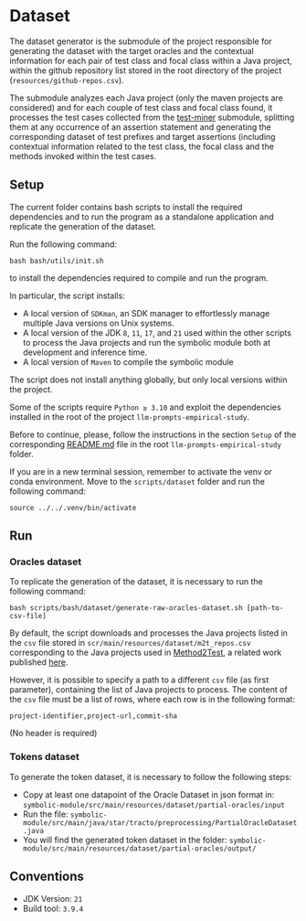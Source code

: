 # Dataset
The dataset generator is the submodule of the project responsible for generating the dataset with the target oracles
and the contextual information for each pair of test class and focal class within a Java project, within the github repository list
stored in the root directory of the project (`resources/github-repos.csv`).

The submodule analyzes each Java project (only the maven projects are considered) and for each couple of test class and focal class found,
it processes the test cases collected from the [test-miner](../test-miner/README.md) submodule, splitting them at any occurrence of an assertion statement
and generating the corresponding dataset of test prefixes and target assertions (including contextual information related to
the test class, the focal class and the methods invoked within the test cases.

## Setup
The current folder contains bash scripts to install the required dependencies and to run the program as a standalone application
and replicate the generation of the dataset.

Run the following command:

```shell
bash bash/utils/init.sh
```

to install the dependencies required to compile and run the program. 

In particular, the script installs:
- A local version of `SDKman`, an SDK manager to effortlessly manage multiple Java versions on Unix systems.
- A local version of the JDK `8`, `11`, `17`, and `21` used within the other scripts to process the Java projects and run the symbolic module both at development and inference time.
- A local version of `Maven` to compile the symbolic module

The script does not install anything globally, but only local versions within the project.

Some of the scripts require `Python ≥ 3.10` and exploit the dependencies installed in the root of the project `llm-prompts-empirical-study`.

Before to continue, please, follow the instructions in the section `Setup` of the corresponding [README.md](../../README.md) file
in the root `llm-prompts-empirical-study` folder.

If you are in a new terminal session, remember to activate the venv or conda environment. Move to the `scripts/dataset` folder and run the following command:

```shell
source ../../.venv/bin/activate
```

## Run

### Oracles dataset
To replicate the generation of the dataset, it is necessary to run the following command:

```shell
bash scripts/bash/dataset/generate-raw-oracles-dataset.sh [path-to-csv-file]
```
By default, the script downloads and processes the Java projects listed in the `csv` file stored in `scr/main/resources/dataset/m2t_repos.csv`
corresponding to the Java projects used in [Method2Test](https://github.com/microsoft/methods2test), a related work published [here](https://arxiv.org/pdf/2009.05617).

However, it is possible to specify a path to a different `csv` file (as first parameter), containing the list of 
Java projects to process. The content of the `csv` file must be a list of rows, where each row is in the following format:

```csv
project-identifier,project-url,commit-sha
```

(No header is required)

### Tokens dataset
To generate the token dataset, it is necessary to follow the following steps:

- Copy at least one datapoint of the Oracle Dataset in json format in: 
    ```symbolic-module/src/main/resources/dataset/partial-oracles/input```
- Run the file: 
    ```symbolic-module/src/main/java/star/tracto/preprocessing/PartialOracleDataset.java```
- You will find the generated token dataset in the folder: 
    ```symbolic-module/src/main/resources/dataset/partial-oracles/output/```


## Conventions
* JDK Version: `21`
* Build tool: `3.9.4`